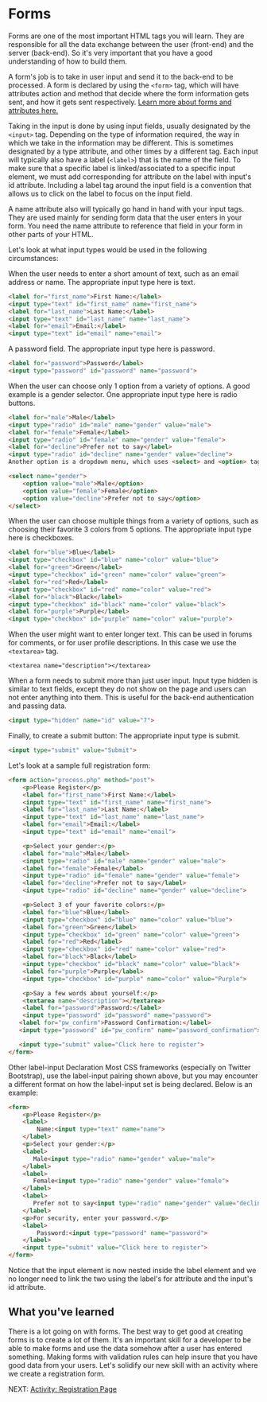 # Forms

Forms are one of the most important HTML tags you will learn. They are responsible for all the data exchange between the user (front-end) and the server (back-end). So it's very important that you have a good understanding of how to build them.

A form's job is to take in user input and send it to the back-end to be processed. A form is declared by using the `<form>` tag, which will have attributes action and method that decide where the form information gets sent, and how it gets sent respectively. [Learn more about forms and attributes here.](https://www.w3schools.com/htmL/html_forms.asp)

Taking in the input is done by using input fields, usually designated by the `<input>` tag. Depending on the type of information required, the way in which we take in the information may be different. This is sometimes designated by a type attribute, and other times by a different tag. Each input will typically also have a label (`<label>`) that is the name of the field. To make sure that a specific label is linked/associated to a specific input element, we must add corresponding for attribute on the label with input's id attribute. Including a label tag around the input field is a convention that allows us to click on the label to focus on the input field.

A name attribute also will typically go hand in hand with your input tags. They are used mainly for sending form data that the user enters in your form. You need the name attribute to reference that field in your form in other parts of your HTML.

Let's look at what input types would be used in the following circumstances:

When the user needs to enter a short amount of text, such as an email address or name.
The appropriate input type here is text.

```html
<label for="first_name">First Name:</label>
<input type="text" id="first_name" name="first_name">
<label for="last_name">Last Name:</label>
<input type="text" id="last_name" name="last_name">
<label for="email">Email:</label>
<input type="text" id="email" name="email">
```

A password field.
The appropriate input type here is password.

```html
<label for="password">Password</label>
<input type="password" id="password" name="password">
```

When the user can choose only 1 option from a variety of options. A good example is a gender selector.
One appropriate input type here is radio buttons.

```html
<label for="male">Male</label>
<input type="radio" id="male" name="gender" value="male">
<label for="female">Female</label>
<input type="radio" id="female" name="gender" value="female">
<label for="decline">Prefer not to say</label>
<input type="radio" id="decline" name="gender" value="decline">
Another option is a dropdown menu, which uses <select> and <option> tags.

<select name="gender">
    <option value="male">Male</option>
    <option value="female">Female</option>
    <option value="decline">Prefer not to say</option>
</select>
```

When the user can choose multiple things from a variety of options, such as choosing their favorite 3 colors from 5 options.
The appropriate input type here is checkboxes.

```html
<label for="blue">Blue</label>
<input type="checkbox" id="blue" name="color" value="blue">
<label for="green">Green</label>
<input type="checkbox" id="green" name="color" value="green">
<label for="red">Red</label>
<input type="checkbox" id="red" name="color" value="red">
<label for="black">Black</label>
<input type="checkbox" id="black" name="color" value="black">
<label for="purple">Purple</label>
<input type="checkbox" id="purple" name="color" value="purple">
```

When the user might want to enter longer text. This can be used in forums for comments, or for user profile descriptions.
In this case we use the ```<textarea>``` tag.

```<textarea name="description"></textarea>```

When a form needs to submit more than just user input.
Input type hidden is similar to text fields, except they do not show on the page and users can not enter anything into them. This is useful for the back-end authentication and passing data.

```html
<input type="hidden" name="id" value="7">
```

Finally, to create a submit button:
The appropriate input type is submit.

```html
<input type="submit" value="Submit">
```

Let's look at a sample full registration form:

```html
<form action="process.php" method="post">
    <p>Please Register</p>
    <label for="first_name">First Name:</label>
    <input type="text" id="first_name" name="first_name">
    <label for="last_name">Last Name:</label>
    <input type="text" id="last_name" name="last_name">
    <label for="email">Email:</label>
    <input type="text" id="email" name="email">

    <p>Select your gender:</p>
    <label for="male">Male</label>
    <input type="radio" id="male" name="gender" value="male">
    <label for="female">Female</label>
    <input type="radio" id="female" name="gender" value="female">
    <label for="decline">Prefer not to say</label>
    <input type="radio" id="decline" name="gender" value="decline">

    <p>Select 3 of your favorite colors:</p>
    <label for="blue">Blue</label>
    <input type="checkbox" id="blue" name="color" value="blue">
    <label for="green">Green</label>
    <input type="checkbox" id="green" name="color" value="green">
    <label for="red">Red</label>
    <input type="checkbox" id="red" name="color" value="red">
    <label for="black">Black</label>
    <input type="checkbox" id="black" name="color" value="black">
    <label for="purple">Purple</label>
    <input type="checkbox" id="purple" name="color" value="Purple">

    <p>Say a few words about yourself:</p>
    <textarea name="description"></textarea>
    <label for="password">Password:</label>
    <input type="password" id="password" name="password">
   <label for="pw_confirm">Password Confirmation:</label>
   <input type="password" id="pw_confirm" name="password_confirmation">

   <input type="submit" value="Click here to register">
</form>
```

Other label-input Declaration
Most CSS frameworks (especially on Twitter Bootstrap), use the label-input pairing shown above, but you may encounter a different format on how the label-input set is being declared. Below is an example:

```html
<form>
    <p>Please Register</p>
    <label>
        Name:<input type="text" name="name">
    </label>
    <p>Select your gender:</p>
    <label>
       Male<input type="radio" name="gender" value="male">
    </label>
    <label>
       Female<input type="radio" name="gender" value="female">
    </label>
    <label>
       Prefer not to say<input type="radio" name="gender" value="decline">
    </label>
    <p>For security, enter your password.</p>
    <label>
        Password:<input type="password" name="password">
    </label>
    <input type="submit" value="Click here to register">
</form>
```

Notice that the input element is now nested inside the label element and we no longer need to link the two using the label's for attribute and the input's id attribute.

## What you've learned

There is a lot going on with forms. The best way to get good at creating forms is to create a lot of them. It's an important skill for a developer to be able to make forms and use the data somehow after a user has entered something. Making forms with validation rules can help insure that you have good data from your users. Let's solidify our new skill with an activity where we create a registration form.

NEXT: [Activity: Registration Page](./registration_assignment.md)

